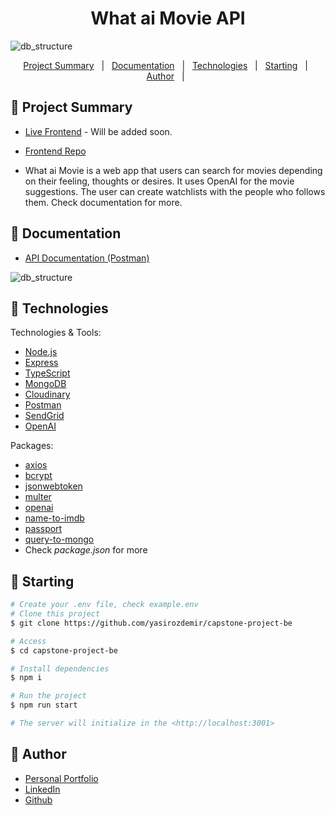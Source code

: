 <h1 align="center">What ai Movie API</h1>

![db_structure](https://res.cloudinary.com/yasirdev/image/upload/v1683015717/WhataMovie/dev/logo.png)

<p align="center">
  <a href="#dart-project-summary">Project Summary</a> &#xa0; | &#xa0;
  <a href="#open_file_folder-documentation">Documentation</a> &#xa0; | &#xa0;
  <a href="#rocket-technologies">Technologies</a> &#xa0; | &#xa0;
  <a href="#checkered_flag-starting">Starting</a> &#xa0; | &#xa0;
  <a href="#bust_in_silhouette-author">Author</a> &#xa0; | &#xa0;
</p>

## :dart: Project Summary

- [Live Frontend]() - Will be added soon.
- [Frontend Repo](https://github.com/yasirozdemir/capstone-project-fe)

- What ai Movie is a web app that users can search for movies depending on their feeling, thoughts or desires. It uses OpenAI for the movie suggestions. The user can create watchlists with the people who follows them. Check documentation for more.

## :open_file_folder: Documentation

- [API Documentation (Postman)](https://documenter.getpostman.com/view/25420267/2s93eU3Zqs)

![db_structure](https://res.cloudinary.com/yasirdev/image/upload/v1683028898/WhataMovie/dev/DB_Structure.png)

## :rocket: Technologies

Technologies & Tools:

- [Node.js](https://nodejs.org/en/)
- [Express](https://expressjs.com/)
- [TypeScript](https://www.typescriptlang.org/)
- [MongoDB](https://www.mongodb.com/)
- [Cloudinary](https://cloudinary.com/)
- [Postman](https://www.postman.com/)
- [SendGrid](https://sendgrid.com/)
- [OpenAI](https://platform.openai.com/)

Packages:

- [axios](https://www.npmjs.com/package/axios)
- [bcrypt](https://www.npmjs.com/package/bcrypt)
- [jsonwebtoken](https://www.npmjs.com/package/jsonwebtoken)
- [multer](https://www.npmjs.com/package/multer)
- [openai](https://www.npmjs.com/package/openai)
- [name-to-imdb](https://www.npmjs.com/package/name-to-imdb)
- [passport](https://www.npmjs.com/package/passport)
- [query-to-mongo](https://www.npmjs.com/package/query-to-mongo)
- Check _package.json_ for more

## :checkered_flag: Starting

```bash
# Create your .env file, check example.env
# Clone this project
$ git clone https://github.com/yasirozdemir/capstone-project-be

# Access
$ cd capstone-project-be

# Install dependencies
$ npm i

# Run the project
$ npm run start

# The server will initialize in the <http://localhost:3001>
```

## :bust_in_silhouette: Author

- [Personal Portfolio](https://www.yasirozdemir.com/)
- [LinkedIn](https://www.linkedin.com/in/muhammedyasirozdemir/)
- [Github](https://github.com/yasirozdemir)
